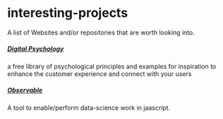 # interesting-projects
A list of Websites and/or repositories that are worth looking into.



##### [Digital Psychology](https://digitalpsychology.io/)
a free library of psychological principles and examples for inspiration to enhance the customer experience and connect with your users


##### [Observable](https://observablehq.com/)
A tool to enable/perform data-science work in jaascript.
